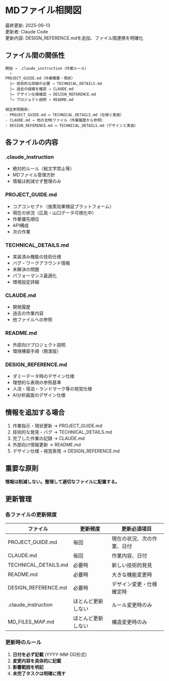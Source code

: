 # MDファイル相関図

最終更新: 2025-06-13  
更新者: Claude Code  
更新内容: DESIGN_REFERENCE.mdを追加、ファイル間連携を明確化

## ファイル間の関係性

```
開始 → .claude_instruction（作業ルール）
  ↓
PROJECT_GUIDE.md（作業概要・現状）
  ├→ 技術的な詳細が必要 → TECHNICAL_DETAILS.md
  ├→ 過去の経緯を確認 → CLAUDE.md
  ├→ デザイン仕様確認 → DESIGN_REFERENCE.md
  └→ プロジェクト説明 → README.md

相互参照関係:
- PROJECT_GUIDE.md ⟷ TECHNICAL_DETAILS.md（仕様と実装）
- CLAUDE.md → 他の全MDファイル（作業履歴から参照）
- DESIGN_REFERENCE.md ⟷ TECHNICAL_DETAILS.md（デザインと実装）
```

## 各ファイルの内容

### .claude_instruction
- 絶対的ルール（絵文字禁止等）
- MDファイル管理方針
- 情報は削減せず整理のみ

### PROJECT_GUIDE.md
- コアコンセプト（施策効果検証プラットフォーム）
- 現在の状況（広島・山口データ可視化中）
- 作業優先順位
- API構成
- 次の作業

### TECHNICAL_DETAILS.md
- 実装済み機能の技術仕様
- バグ・ワークアラウンド情報
- 未解決の問題
- パフォーマンス最適化
- 環境設定詳細

### CLAUDE.md
- 開発履歴
- 過去の作業内容
- 他ファイルへの参照

### README.md
- 外部向けプロジェクト説明
- 環境構築手順（簡潔版）

### DESIGN_REFERENCE.md
- ダミーデータ時のデザイン仕様
- 理想的な表現の参照基準
- 人流・宿泊・ランドマーク等の視覚仕様
- AI分析画面のデザイン仕様

## 情報を追加する場合

1. 作業指示・現状更新 → PROJECT_GUIDE.md
2. 技術的な発見・バグ → TECHNICAL_DETAILS.md
3. 完了した作業の記録 → CLAUDE.md
4. 外部向け情報更新 → README.md
5. デザイン仕様・視覚表現 → DESIGN_REFERENCE.md

## 重要な原則

**情報は削減しない。整理して適切なファイルに配置する。**

## 更新管理

### 各ファイルの更新频度

| ファイル | 更新频度 | 更新必須項目 |
|---------|---------|-------------|
| PROJECT_GUIDE.md | 毎回 | 現在の状況、次の作業、日付 |
| CLAUDE.md | 毎回 | 作業内容、日付 |
| TECHNICAL_DETAILS.md | 必要時 | 新しい技術的発見 |
| README.md | 必要時 | 大きな機能変更時 |
| DESIGN_REFERENCE.md | 必要時 | デザイン変更・仕様確定時 |
| .claude_instruction | ほとんど更新しない | ルール変更時のみ |
| MD_FILES_MAP.md | ほとんど更新しない | 構造変更時のみ |

### 更新時のルール

1. **日付を必ず記載** (YYYY-MM-DD形式)
2. **変更内容を具体的に記載**
3. **影響範囲を明記**
4. **未完了タスクは明確に残す**